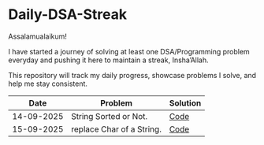 # Daily-DSA-Streak
Assalamualaikum!

I have started a journey of solving at least one DSA/Programming problem everyday and pushing it here to maintain a streak, Insha’Allah.

This repository will track my daily progress, showcase problems I solve, and help me stay consistent.

| Date       | Problem                               | Solution                                           |
| ---------- | -------------------------             | ---------------------------------------------------|
| 14-09-2025 | String Sorted or Not.                 |[Code](./Strings/isSorted.cpp)                      |
|15-09-2025  | replace Char of a String.             |[Code](./strings/replaceChar.cpp)                    |            



